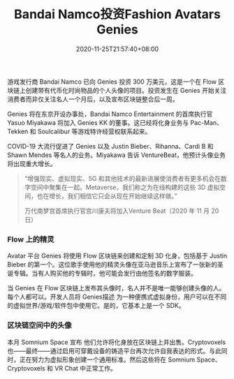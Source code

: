 ﻿---
title: "Bandai Namco投资Fashion Avatars Genies"
date: 2020-11-25T21:57:40+08:00
lastmod: 2020-11-25T16:45:40+08:00
draft: false
authors: ["Ferris"]
description: "游戏发行商 Bandai Namco 已向 Genies 投资 300 万美元，这是一个在 Flow 区块链上创建带有代币化时尚物品的个人头像的项目。投资发生在 Genies 开始关注消费者而非仅关注名人一个月后，以及宣布区块链整合后一周。"
featuredImage: "bandai-namco-invests-in-fashion-avatars-genies.png"
tags: ["Virtual World","虚拟世界","Play to Earn"]
categories: ["news"]
news: ["虚拟世界"]
weight: 
lightgallery: true
pinned: false
recommend: false
recommend1: false
---

游戏发行商 Bandai Namco 已向 Genies 投资 300 万美元，这是一个在 Flow 区块链上创建带有代币化时尚物品的个人头像的项目。投资发生在 Genies 开始关注消费者而非仅关注名人一个月后，以及宣布区块链整合后一周。

Genies 将在东京开设办事处，Bandai Namco Entertainment 的首席执行官 Yasuo Miyakawa 将加入 Genies KK 的董事。这已经将化身业务与 Pac-Man、Tekken 和 Soulcalibur 等游戏特许经营权联系起来。

COVID-19 大流行促进了 Genies 以及 Justin Bieber、Rihanna、Cardi B 和 Shawn Mendes 等名人的业务。Miyakawa 告诉 VentureBeat，他预计头像业务将出现重大增长。

> “增强现实、虚拟现实、5G 和其他技术的最新进展使消费者有更多机会在数字空间中聚集在一起。Metaverse，我们称之为在线构建的这些 3D 虚拟空间，也在增长，我们相信它只会从现在开始继续这样做。”
>
> 万代南梦宫首席执行官宫川康夫将加入Venture Beat（2020 年 11 月 20 日）

### Flow 上的精灵

Avatar 平台 Genies 将使用 Flow 区块链来创建和定制 3D 化身，包括基于 Justin Bieber 的第一个。这位歌手使用他的精灵头像在亚马逊音乐上宣布了一张新的圣诞专辑。当有人购买他的专辑时，他可能会发行由他签名的数字服装。

当 Genies 在 Flow 区块链上发布其头像时，名人并不是唯一能够创建头像的人。每个人都可以。开发人员将 Genies描述 为一种便携式虚拟身份，用户可以在不同的虚拟世界/游戏/软件包中使用它。是的，它基本上是一个 SDK。

### 区块链空间中的头像

本月 Somnium Space 宣布 他们允许将化身放在区块链上并出售。Cryptovoxels 也——最终——通过启用可穿戴设备的铸造平台再次允许自我表达的形式。与此同时，正在努力为虚拟形象创建一个通用标准。然后这些将在 Somnium Space、Cryptovoxels 和 VR Chat 中正常工作。